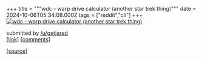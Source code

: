 +++
title = """wdc - warp drive calculator (another star trek thing)"""
date = 2024-10-06T05:34:08.000Z
tags = ["reddit","cli"]
+++
[![wdc - warp drive calculator (another star trek thing)](https://preview.redd.it/nwfr8szvn2td1.png?width=320&crop=smart&auto=webp&s=5e3e8906a138ffd17f7ac2a1b74de49bfe40e927 "wdc - warp drive calculator (another star trek thing)")](https://www.reddit.com/r/commandline/comments/1fx9j1g/wdc_warp_drive_calculator_another_star_trek_thing/)

submitted by [/u/getjared](https://www.reddit.com/user/getjared)  
[\[link\]](https://i.redd.it/nwfr8szvn2td1.png) [\[comments\]](https://www.reddit.com/r/commandline/comments/1fx9j1g/wdc_warp_drive_calculator_another_star_trek_thing/)

[[source]](https://www.reddit.com/r/commandline/comments/1fx9j1g/wdc_warp_drive_calculator_another_star_trek_thing/)
